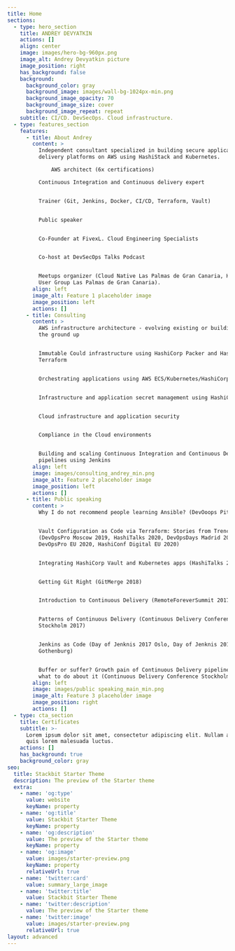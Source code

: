 ```yaml
---
title: Home
sections:
  - type: hero_section
    title: ANDREY DEVYATKIN
    actions: []
    align: center
    image: images/hero-bg-960px.png
    image_alt: Andrey Devyatkin picture
    image_position: right
    has_background: false
    background:
      background_color: gray
      background_image: images/wall-bg-1024px-min.png
      background_image_opacity: 70
      background_image_size: cover
      background_image_repeat: repeat
    subtitle: CI/CD. DevSecOps. Cloud infrastructure.
  - type: features_section
    features:
      - title: About Andrey
        content: >
          Independent consultant specialized in building secure application
          delivery platforms on AWS using HashiStack and Kubernetes.

              AWS architect (6x certifications)

          Continuous Integration and Continuous delivery expert


          Trainer (Git, Jenkins, Docker, CI/CD, Terraform, Vault)


          Public speaker


          Co-Founder at FivexL. Cloud Engineering Specialists


          Co-host at DevSecOps Talks Podcast


          Meetups organizer (Cloud Native Las Palmas de Gran Canaria, HashiCorp
          User Group Las Palmas de Gran Canaria).
        align: left
        image_alt: Feature 1 placeholder image
        image_position: left
        actions: []
      - title: Consulting
        content: >
          AWS infrastructure architecture - evolving existing or building from
          the ground up


          Immutable Could infrastructure using HashiCorp Packer and HashiCorp
          Terraform


          Orchestrating applications using AWS ECS/Kubernetes/HashiCorp Nomad


          Infrastructure and application secret management using HashiCorp Vault


          Cloud infrastructure and application security


          Compliance in the Cloud environments


          Building and scaling Continuous Integration and Continuous Delivery
          pipelines using Jenkins
        align: left
        image: images/consulting_andrey_min.png
        image_alt: Feature 2 placeholder image
        image_position: left
        actions: []
      - title: Public speaking
        content: >
          Why I do not recommend people learning Ansible? (DevOoops Piter 2020)


          Vault Configuration as Code via Terraform: Stories from Trenches
          (DevOpsPro Moscow 2019, HashiTalks 2020, DevOpsDays Madrid 2020,
          DevOpsPro EU 2020, HashiConf Digital EU 2020)


          Integrating HashiCorp Vault and Kubernetes apps (HashiTalks 2019)


          Getting Git Right (GitMerge 2018)


          Introduction to Continuous Delivery (RemoteForeverSummit 2017)


          Patterns of Continuous Delivery (Continuous Delivery Conference
          Stockholm 2017)


          Jenkins as Code (Day of Jenknis 2017 Oslo, Day of Jenknis 2017
          Gothenburg)


          Buffer or suffer? Growth pain of Continuous Delivery pipelines and
          what to do about it (Continuous Delivery Conference Stockholm 2016)
        align: left
        image: images/public speaking_main_min.png
        image_alt: Feature 3 placeholder image
        image_position: right
        actions: []
  - type: cta_section
    title: Certificates
    subtitle: >-
      Lorem ipsum dolor sit amet, consectetur adipiscing elit. Nullam a metus
      quis lorem malesuada luctus.
    actions: []
    has_background: true
    background_color: gray
seo:
  title: Stackbit Starter Theme
  description: The preview of the Starter theme
  extra:
    - name: 'og:type'
      value: website
      keyName: property
    - name: 'og:title'
      value: Stackbit Starter Theme
      keyName: property
    - name: 'og:description'
      value: The preview of the Starter theme
      keyName: property
    - name: 'og:image'
      value: images/starter-preview.png
      keyName: property
      relativeUrl: true
    - name: 'twitter:card'
      value: summary_large_image
    - name: 'twitter:title'
      value: Stackbit Starter Theme
    - name: 'twitter:description'
      value: The preview of the Starter theme
    - name: 'twitter:image'
      value: images/starter-preview.png
      relativeUrl: true
layout: advanced
---
```

